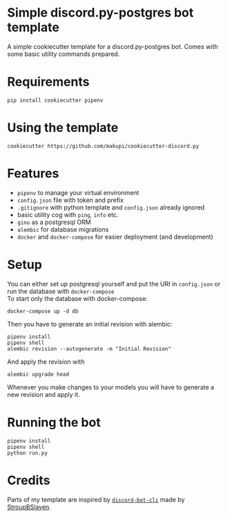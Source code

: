 # Simple discord.py-postgres bot template
A simple cookiecutter template for a discord.py-postgres bot. Comes with some basic utility commands prepared.

# Requirements
```
pip install cookiecutter pipenv
```

# Using the template
```
cookiecutter https://github.com/makupi/cookiecutter-discord.py
```

# Features
- `pipenv` to manage your virtual environment 
- `config.json` file with token and prefix
- `.gitignore` with python template and `config.json` already ignored
- basic utility cog with `ping`, `info` etc.
- `gino` as a postgresql ORM
- `alembic` for database migrations
- `docker` and `docker-compose` for easier deployment (and development)

# Setup 
You can either set up postgresql yourself and put the URI in `config.json` or run the database with `docker-compose`    
To start only the database with docker-compose:
```
docker-compose up -d db
```
Then you have to generate an initial revision with alembic:
```
pipenv install
pipenv shell
alembic revision --autogenerate -m "Initial Revision"
```
And apply the revision with
```
alembic upgrade head
```
Whenever you make changes to your models you will have to generate a new revision and apply it. 

# Running the bot
```
pipenv install
pipenv shell
python run.py
```

# Credits
Parts of my template are inspired by [`discord-bot-cli`](https://github.com/stroupbslayen/discord-bot-cli) made by [StroupBSlayen](https://github.com/stroupbslayen).
